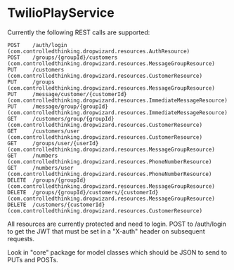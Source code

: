 # TwilioPlayService

Currently the following REST calls are supported:

    POST    /auth/login (com.controlledthinking.dropwizard.resources.AuthResource)
    POST    /groups/{groupId}/customers (com.controlledthinking.dropwizard.resources.MessageGroupResource)
    PUT     /customers (com.controlledthinking.dropwizard.resources.CustomerResource)
    PUT     /groups (com.controlledthinking.dropwizard.resources.MessageGroupResource)
    PUT     /message/customer/{customerId} (com.controlledthinking.dropwizard.resources.ImmediateMessageResource)
    PUT     /message/group/{groupId} (com.controlledthinking.dropwizard.resources.ImmediateMessageResource)
    GET     /customers/group/{groupId} (com.controlledthinking.dropwizard.resources.CustomerResource)
    GET     /customers/user (com.controlledthinking.dropwizard.resources.CustomerResource)
    GET     /groups/user/{userId} (com.controlledthinking.dropwizard.resources.MessageGroupResource)
    GET     /numbers (com.controlledthinking.dropwizard.resources.PhoneNumberResource)
    GET     /numbers/user (com.controlledthinking.dropwizard.resources.PhoneNumberResource)
    DELETE  /groups/{groupId} (com.controlledthinking.dropwizard.resources.MessageGroupResource)
    DELETE  /groups/{groupId}/customers/{customerId} (com.controlledthinking.dropwizard.resources.MessageGroupResource)
    DELETE  /customers/{customerId} (com.controlledthinking.dropwizard.resources.CustomerResource)


All resources are currently protected and need to login.  POST to /auth/login to get the JWT that must be set in a "X-auth" header on subsequent requests.

Look in "core" package for model classes which should be JSON to send to PUTs and POSTs.
